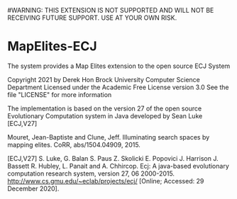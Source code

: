 #WARNING: THIS EXTENSION IS NOT SUPPORTED AND WILL NOT BE RECEIVING FUTURE SUPPORT. USE AT YOUR OWN RISK.

# MapElites-ECJ
The system provides a Map Elites extension to the open source ECJ System

Copyright 2021 by Derek Hon Brock University Computer Science Department Licensed under the Academic Free License version 3.0 See the file "LICENSE" for more information

The implementation is based on the version 27 of the open source Evolutionary Computation system in Java developed by Sean Luke [ECJ,V27]

Mouret, Jean-Baptiste and Clune, Jeff. Illuminating search spaces by mapping elites. CoRR, abs/1504.04909, 2015.

[ECJ,V27] S. Luke, G. Balan S. Paus Z. Skolicki E. Popovici J. Harrison J. Bassett R. Hubley, L. Panait and A. Chhircop. Ecj: A java-based evolutionary computation research system, version 27, 06 2000-2015. http://www.cs.gmu.edu/~eclab/projects/ecj/ [Online; Accessed: 29 December 2020].
